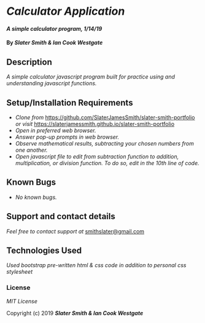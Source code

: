 # _Calculator Application_

#### _A simple calculator program, 1/14/19_

#### By _**Slater Smith & Ian Cook Westgate**_

## Description

_A simple calculator javascript program built for practice using and understanding javascript functions._

## Setup/Installation Requirements

* _Clone from_ https://github.com/SlaterJamesSmith/slater-smith-portfolio _or visit_ https://slaterjamessmith.github.io/slater-smith-portfolio
* _Open in preferred web browser._
* _Answer pop-up prompts in web browser._
* _Observe mathematical results, subtracting your chosen numbers from one another._
* _Open javascript file to edit from subtraction function to addition, multiplication, or division function. To do so, edit in the 10th line of code._


## Known Bugs

* _No known bugs._

## Support and contact details

_Feel free to contact support at_ smithslater@gmail.com

## Technologies Used

_Used bootstrap pre-written html & css code in addition to personal css stylesheet_

### License

*MIT License*

Copyright (c) 2019 **_Slater Smith & Ian Cook Westgate_**
